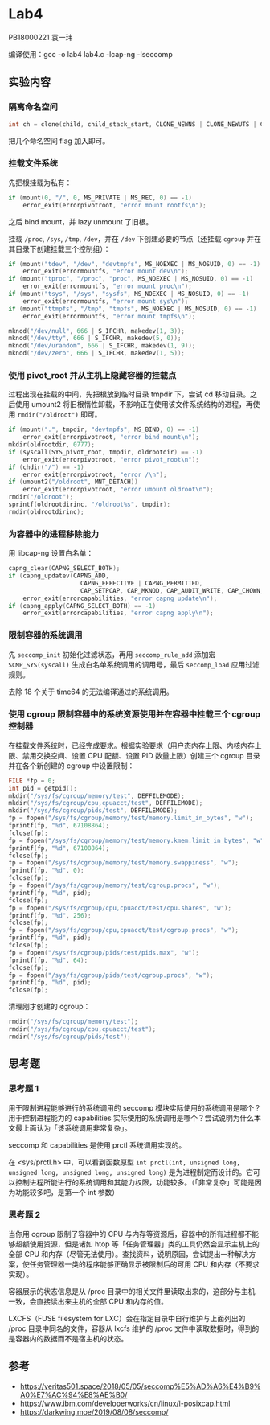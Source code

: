 # Lab4

PB18000221 袁一玮

编译使用：gcc -o lab4 lab4.c -lcap-ng -lseccomp

## 实验内容

### 隔离命名空间

```cpp
int ch = clone(child, child_stack_start, CLONE_NEWNS | CLONE_NEWUTS | CLONE_NEWIPC | CLONE_NEWPID | CLONE_NEWCGROUP | SIGCHLD, argv + 2);
```

把几个命名空间 flag 加入即可。

### 挂载文件系统

先把根挂载为私有：

```cpp
if (mount(0, "/", 0, MS_PRIVATE | MS_REC, 0) == -1)
    error_exit(errorpivotroot, "error mount rootfs\n");
```

之后 bind mount，并 lazy unmount 了旧根。

挂载 `/proc`, `/sys`, `/tmp`, `/dev`，并在 `/dev` 下创建必要的节点（还挂载 `cgroup` 并在其目录下创建挂载三个控制组）：

```cpp
if (mount("tdev", "/dev", "devtmpfs", MS_NOEXEC | MS_NOSUID, 0) == -1)
    error_exit(errormountfs, "error mount dev\n");
if (mount("tproc", "/proc", "proc", MS_NOEXEC | MS_NOSUID, 0) == -1)
    error_exit(errormountfs, "error mount proc\n");
if (mount("tsys", "/sys", "sysfs", MS_NOEXEC | MS_NOSUID, 0) == -1)
    error_exit(errormountfs, "error mount sys\n");
if (mount("ttmpfs", "/tmp", "tmpfs", MS_NOEXEC | MS_NOSUID, 0) == -1)
    error_exit(errormountfs, "error mount tmpfs\n");

mknod("/dev/null", 666 | S_IFCHR, makedev(1, 3));
mknod("/dev/tty", 666 | S_IFCHR, makedev(5, 0));
mknod("/dev/urandom", 666 | S_IFCHR, makedev(1, 9));
mknod("/dev/zero", 666 | S_IFCHR, makedev(1, 5));
```

### 使用 pivot_root 并从主机上隐藏容器的挂载点

过程出现在挂载的中间，先把根放到临时目录 tmpdir 下，尝试 cd 移动目录。之后使用 umount2 将旧根惰性卸载，不影响正在使用该文件系统结构的进程，再使用 `rmdir("/oldroot")` 即可。

```cpp
if (mount(".", tmpdir, "devtmpfs", MS_BIND, 0) == -1)
    error_exit(errorpivotroot, "error bind mount\n");
mkdir(oldrootdir, 0777);
if (syscall(SYS_pivot_root, tmpdir, oldrootdir) == -1)
    error_exit(errorpivotroot, "error pivot_root\n");
if (chdir("/") == -1)
    error_exit(errorpivotroot, "error /\n");
if (umount2("/oldroot", MNT_DETACH))
    error_exit(errorpivotroot, "error umount oldroot\n");
rmdir("/oldroot");
sprintf(oldrootdirinc, "/oldroot%s", tmpdir);
rmdir(oldrootdirinc);
```

### 为容器中的进程移除能力

用 libcap-ng 设置白名单：

```cpp
capng_clear(CAPNG_SELECT_BOTH);
if (capng_updatev(CAPNG_ADD,
                    CAPNG_EFFECTIVE | CAPNG_PERMITTED,
                    CAP_SETPCAP, CAP_MKNOD, CAP_AUDIT_WRITE, CAP_CHOWN, CAP_NET_RAW, CAP_DAC_OVERRIDE, CAP_FOWNER, CAP_FSETID, CAP_KILL, CAP_SETGID, CAP_SETUID, CAP_NET_BIND_SERVICE, CAP_SYS_CHROOT, CAP_SETFCAP, -1) == -1)
    error_exit(errorcapabilities, "error capng update\n");
if (capng_apply(CAPNG_SELECT_BOTH) == -1)
    error_exit(errorcapabilities, "error capng apply\n");
```

### 限制容器的系统调用

先 `seccomp_init` 初始化过滤状态，再用 `seccomp_rule_add` 添加宏 `SCMP_SYS(syscall)` 生成白名单系统调用的调用号，最后 `seccomp_load` 应用过滤规则。

去除 18 个关于 time64 的无法编译通过的系统调用。

### 使用 cgroup 限制容器中的系统资源使用并在容器中挂载三个 cgroup 控制器

在挂载文件系统时，已经完成要求。根据实验要求（用户态内存上限、内核内存上限、禁用交换空间、设置 CPU 配额、设置 PID 数量上限）创建三个 cgroup 目录并在各个新创建的 cgroup 中设置限制：

```cpp
FILE *fp = 0;
int pid = getpid();
mkdir("/sys/fs/cgroup/memory/test", DEFFILEMODE);
mkdir("/sys/fs/cgroup/cpu,cpuacct/test", DEFFILEMODE);
mkdir("/sys/fs/cgroup/pids/test", DEFFILEMODE);
fp = fopen("/sys/fs/cgroup/memory/test/memory.limit_in_bytes", "w");
fprintf(fp, "%d", 67108864);
fclose(fp);
fp = fopen("/sys/fs/cgroup/memory/test/memory.kmem.limit_in_bytes", "w");
fprintf(fp, "%d", 67108864);
fclose(fp);
fp = fopen("/sys/fs/cgroup/memory/test/memory.swappiness", "w");
fprintf(fp, "%d", 0);
fclose(fp);
fp = fopen("/sys/fs/cgroup/memory/test/cgroup.procs", "w");
fprintf(fp, "%d", pid);
fclose(fp);
fp = fopen("/sys/fs/cgroup/cpu,cpuacct/test/cpu.shares", "w");
fprintf(fp, "%d", 256);
fclose(fp);
fp = fopen("/sys/fs/cgroup/cpu,cpuacct/test/cgroup.procs", "w");
fprintf(fp, "%d", pid);
fclose(fp);
fp = fopen("/sys/fs/cgroup/pids/test/pids.max", "w");
fprintf(fp, "%d", 64);
fclose(fp);
fp = fopen("/sys/fs/cgroup/pids/test/cgroup.procs", "w");
fprintf(fp, "%d", pid);
fclose(fp);
```

清理刚才创建的 cgroup：

```cpp
rmdir("/sys/fs/cgroup/memory/test");
rmdir("/sys/fs/cgroup/cpu,cpuacct/test");
rmdir("/sys/fs/cgroup/pids/test");
```

## 思考题

### 思考题 1

用于限制进程能够进行的系统调用的 seccomp 模块实际使用的系统调用是哪个？用于控制进程能力的 capabilities 实际使用的系统调用是哪个？尝试说明为什么本文最上面认为「该系统调用非常复杂」。

seccomp 和 capabilities 是使用 prctl 系统调用实现的。

在 <sys/prctl.h> 中，可以看到函数原型 `int prctl(int, unsigned long, unsigned long, unsigned long, unsigned long)` 是为进程制定而设计的。它可以控制进程所能进行的系统调用和其能力权限，功能较多。（「非常复杂」可能是因为功能较多吧，是第一个 int 参数）

### 思考题 2

当你用 cgroup 限制了容器中的 CPU 与内存等资源后，容器中的所有进程都不能够超额使用资源，但是诸如 htop 等「任务管理器」类的工具仍然会显示主机上的全部 CPU 和内存（尽管无法使用）。查找资料，说明原因，尝试提出一种解决方案，使任务管理器一类的程序能够正确显示被限制后的可用 CPU 和内存（不要求实现）。

容器展示的状态信息是从 /proc 目录中的相关文件里读取出来的，这部分与主机一致，会直接读出来主机的全部 CPU 和内存的值。

LXCFS（FUSE filesystem for LXC）会在指定目录中自行维护与上面列出的 /proc 目录中同名的文件，容器从 lxcfs 维护的 /proc 文件中读取数据时，得到的是容器内的数据而不是宿主机的状态。

## 参考

- <https://veritas501.space/2018/05/05/seccomp%E5%AD%A6%E4%B9%A0%E7%AC%94%E8%AE%B0/>
- <https://www.ibm.com/developerworks/cn/linux/l-posixcap.html>
- <https://darkwing.moe/2019/08/08/seccomp/>
